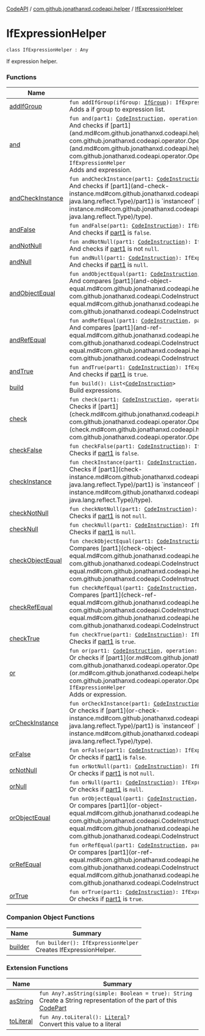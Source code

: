 [CodeAPI](../../index.md) / [com.github.jonathanxd.codeapi.helper](../index.md) / [IfExpressionHelper](.)

# IfExpressionHelper

`class IfExpressionHelper : Any`

If expression helper.

### Functions

| Name | Summary |
|---|---|
| [addIfGroup](add-if-group.md) | `fun addIfGroup(ifGroup: `[`IfGroup`](../../com.github.jonathanxd.codeapi.base/-if-group/index.md)`): IfExpressionHelper`<br>Adds a if group to expression list. |
| [and](and.md) | `fun and(part1: `[`CodeInstruction`](../../com.github.jonathanxd.codeapi/-code-instruction.md)`, operation: `[`Conditional`](../../com.github.jonathanxd.codeapi.operator/-operator/-conditional/index.md)`, part2: `[`CodeInstruction`](../../com.github.jonathanxd.codeapi/-code-instruction.md)`): IfExpressionHelper`<br>And checks if [part1](and.md#com.github.jonathanxd.codeapi.helper.IfExpressionHelper$and(com.github.jonathanxd.codeapi.CodeInstruction, com.github.jonathanxd.codeapi.operator.Operator.Conditional, com.github.jonathanxd.codeapi.CodeInstruction)/operation) [part2](and.md#com.github.jonathanxd.codeapi.helper.IfExpressionHelper$and(com.github.jonathanxd.codeapi.CodeInstruction, com.github.jonathanxd.codeapi.operator.Operator.Conditional, com.github.jonathanxd.codeapi.CodeInstruction)/part2).`fun and(): IfExpressionHelper`<br>Adds and expression. |
| [andCheckInstance](and-check-instance.md) | `fun andCheckInstance(part1: `[`CodeInstruction`](../../com.github.jonathanxd.codeapi/-code-instruction.md)`, type: `[`Type`](http://docs.oracle.com/javase/6/docs/api/java/lang/reflect/Type.html)`): IfExpressionHelper`<br>And checks if [part1](and-check-instance.md#com.github.jonathanxd.codeapi.helper.IfExpressionHelper$andCheckInstance(com.github.jonathanxd.codeapi.CodeInstruction, java.lang.reflect.Type)/part1) is `instanceof` [type](and-check-instance.md#com.github.jonathanxd.codeapi.helper.IfExpressionHelper$andCheckInstance(com.github.jonathanxd.codeapi.CodeInstruction, java.lang.reflect.Type)/type). |
| [andFalse](and-false.md) | `fun andFalse(part1: `[`CodeInstruction`](../../com.github.jonathanxd.codeapi/-code-instruction.md)`): IfExpressionHelper`<br>And checks if [part1](and-false.md#com.github.jonathanxd.codeapi.helper.IfExpressionHelper$andFalse(com.github.jonathanxd.codeapi.CodeInstruction)/part1) is `false`. |
| [andNotNull](and-not-null.md) | `fun andNotNull(part1: `[`CodeInstruction`](../../com.github.jonathanxd.codeapi/-code-instruction.md)`): IfExpressionHelper`<br>And checks if [part1](and-not-null.md#com.github.jonathanxd.codeapi.helper.IfExpressionHelper$andNotNull(com.github.jonathanxd.codeapi.CodeInstruction)/part1) is not `null`. |
| [andNull](and-null.md) | `fun andNull(part1: `[`CodeInstruction`](../../com.github.jonathanxd.codeapi/-code-instruction.md)`): IfExpressionHelper`<br>And checks if [part1](and-null.md#com.github.jonathanxd.codeapi.helper.IfExpressionHelper$andNull(com.github.jonathanxd.codeapi.CodeInstruction)/part1) is `null`. |
| [andObjectEqual](and-object-equal.md) | `fun andObjectEqual(part1: `[`CodeInstruction`](../../com.github.jonathanxd.codeapi/-code-instruction.md)`, part2: `[`CodeInstruction`](../../com.github.jonathanxd.codeapi/-code-instruction.md)`): IfExpressionHelper`<br>And compares [part1](and-object-equal.md#com.github.jonathanxd.codeapi.helper.IfExpressionHelper$andObjectEqual(com.github.jonathanxd.codeapi.CodeInstruction, com.github.jonathanxd.codeapi.CodeInstruction)/part1) and [part2](and-object-equal.md#com.github.jonathanxd.codeapi.helper.IfExpressionHelper$andObjectEqual(com.github.jonathanxd.codeapi.CodeInstruction, com.github.jonathanxd.codeapi.CodeInstruction)/part2) using [Any.equals](#) method. |
| [andRefEqual](and-ref-equal.md) | `fun andRefEqual(part1: `[`CodeInstruction`](../../com.github.jonathanxd.codeapi/-code-instruction.md)`, part2: `[`CodeInstruction`](../../com.github.jonathanxd.codeapi/-code-instruction.md)`): IfExpressionHelper`<br>And compares [part1](and-ref-equal.md#com.github.jonathanxd.codeapi.helper.IfExpressionHelper$andRefEqual(com.github.jonathanxd.codeapi.CodeInstruction, com.github.jonathanxd.codeapi.CodeInstruction)/part1) and [part2](and-ref-equal.md#com.github.jonathanxd.codeapi.helper.IfExpressionHelper$andRefEqual(com.github.jonathanxd.codeapi.CodeInstruction, com.github.jonathanxd.codeapi.CodeInstruction)/part2) by reference. |
| [andTrue](and-true.md) | `fun andTrue(part1: `[`CodeInstruction`](../../com.github.jonathanxd.codeapi/-code-instruction.md)`): IfExpressionHelper`<br>And checks if [part1](and-true.md#com.github.jonathanxd.codeapi.helper.IfExpressionHelper$andTrue(com.github.jonathanxd.codeapi.CodeInstruction)/part1) is `true`. |
| [build](build.md) | `fun build(): List<`[`CodeInstruction`](../../com.github.jonathanxd.codeapi/-code-instruction.md)`>`<br>Build expressions. |
| [check](check.md) | `fun check(part1: `[`CodeInstruction`](../../com.github.jonathanxd.codeapi/-code-instruction.md)`, operation: `[`Conditional`](../../com.github.jonathanxd.codeapi.operator/-operator/-conditional/index.md)`, part2: `[`CodeInstruction`](../../com.github.jonathanxd.codeapi/-code-instruction.md)`): IfExpressionHelper`<br>Checks if [part1](check.md#com.github.jonathanxd.codeapi.helper.IfExpressionHelper$check(com.github.jonathanxd.codeapi.CodeInstruction, com.github.jonathanxd.codeapi.operator.Operator.Conditional, com.github.jonathanxd.codeapi.CodeInstruction)/operation) [part2](check.md#com.github.jonathanxd.codeapi.helper.IfExpressionHelper$check(com.github.jonathanxd.codeapi.CodeInstruction, com.github.jonathanxd.codeapi.operator.Operator.Conditional, com.github.jonathanxd.codeapi.CodeInstruction)/part2). |
| [checkFalse](check-false.md) | `fun checkFalse(part1: `[`CodeInstruction`](../../com.github.jonathanxd.codeapi/-code-instruction.md)`): IfExpressionHelper`<br>Checks if [part1](check-false.md#com.github.jonathanxd.codeapi.helper.IfExpressionHelper$checkFalse(com.github.jonathanxd.codeapi.CodeInstruction)/part1) is `false`. |
| [checkInstance](check-instance.md) | `fun checkInstance(part1: `[`CodeInstruction`](../../com.github.jonathanxd.codeapi/-code-instruction.md)`, type: `[`Type`](http://docs.oracle.com/javase/6/docs/api/java/lang/reflect/Type.html)`): IfExpressionHelper`<br>Checks if [part1](check-instance.md#com.github.jonathanxd.codeapi.helper.IfExpressionHelper$checkInstance(com.github.jonathanxd.codeapi.CodeInstruction, java.lang.reflect.Type)/part1) is `instanceof` [type](check-instance.md#com.github.jonathanxd.codeapi.helper.IfExpressionHelper$checkInstance(com.github.jonathanxd.codeapi.CodeInstruction, java.lang.reflect.Type)/type). |
| [checkNotNull](check-not-null.md) | `fun checkNotNull(part1: `[`CodeInstruction`](../../com.github.jonathanxd.codeapi/-code-instruction.md)`): IfExpressionHelper`<br>Checks if [part1](check-not-null.md#com.github.jonathanxd.codeapi.helper.IfExpressionHelper$checkNotNull(com.github.jonathanxd.codeapi.CodeInstruction)/part1) is not `null`. |
| [checkNull](check-null.md) | `fun checkNull(part1: `[`CodeInstruction`](../../com.github.jonathanxd.codeapi/-code-instruction.md)`): IfExpressionHelper`<br>Checks if [part1](check-null.md#com.github.jonathanxd.codeapi.helper.IfExpressionHelper$checkNull(com.github.jonathanxd.codeapi.CodeInstruction)/part1) is `null`. |
| [checkObjectEqual](check-object-equal.md) | `fun checkObjectEqual(part1: `[`CodeInstruction`](../../com.github.jonathanxd.codeapi/-code-instruction.md)`, part2: `[`CodeInstruction`](../../com.github.jonathanxd.codeapi/-code-instruction.md)`): IfExpressionHelper`<br>Compares [part1](check-object-equal.md#com.github.jonathanxd.codeapi.helper.IfExpressionHelper$checkObjectEqual(com.github.jonathanxd.codeapi.CodeInstruction, com.github.jonathanxd.codeapi.CodeInstruction)/part1) and [part2](check-object-equal.md#com.github.jonathanxd.codeapi.helper.IfExpressionHelper$checkObjectEqual(com.github.jonathanxd.codeapi.CodeInstruction, com.github.jonathanxd.codeapi.CodeInstruction)/part2) using [Any.equals](#) method. |
| [checkRefEqual](check-ref-equal.md) | `fun checkRefEqual(part1: `[`CodeInstruction`](../../com.github.jonathanxd.codeapi/-code-instruction.md)`, part2: `[`CodeInstruction`](../../com.github.jonathanxd.codeapi/-code-instruction.md)`): IfExpressionHelper`<br>Compares [part1](check-ref-equal.md#com.github.jonathanxd.codeapi.helper.IfExpressionHelper$checkRefEqual(com.github.jonathanxd.codeapi.CodeInstruction, com.github.jonathanxd.codeapi.CodeInstruction)/part1) and [part2](check-ref-equal.md#com.github.jonathanxd.codeapi.helper.IfExpressionHelper$checkRefEqual(com.github.jonathanxd.codeapi.CodeInstruction, com.github.jonathanxd.codeapi.CodeInstruction)/part2) by reference. |
| [checkTrue](check-true.md) | `fun checkTrue(part1: `[`CodeInstruction`](../../com.github.jonathanxd.codeapi/-code-instruction.md)`): IfExpressionHelper`<br>Checks if [part1](check-true.md#com.github.jonathanxd.codeapi.helper.IfExpressionHelper$checkTrue(com.github.jonathanxd.codeapi.CodeInstruction)/part1) is `true`. |
| [or](or.md) | `fun or(part1: `[`CodeInstruction`](../../com.github.jonathanxd.codeapi/-code-instruction.md)`, operation: `[`Conditional`](../../com.github.jonathanxd.codeapi.operator/-operator/-conditional/index.md)`, part2: `[`CodeInstruction`](../../com.github.jonathanxd.codeapi/-code-instruction.md)`): IfExpressionHelper`<br>Or checks if [part1](or.md#com.github.jonathanxd.codeapi.helper.IfExpressionHelper$or(com.github.jonathanxd.codeapi.CodeInstruction, com.github.jonathanxd.codeapi.operator.Operator.Conditional, com.github.jonathanxd.codeapi.CodeInstruction)/operation) [part2](or.md#com.github.jonathanxd.codeapi.helper.IfExpressionHelper$or(com.github.jonathanxd.codeapi.CodeInstruction, com.github.jonathanxd.codeapi.operator.Operator.Conditional, com.github.jonathanxd.codeapi.CodeInstruction)/part2).`fun or(): IfExpressionHelper`<br>Adds or expression. |
| [orCheckInstance](or-check-instance.md) | `fun orCheckInstance(part1: `[`CodeInstruction`](../../com.github.jonathanxd.codeapi/-code-instruction.md)`, type: `[`Type`](http://docs.oracle.com/javase/6/docs/api/java/lang/reflect/Type.html)`): IfExpressionHelper`<br>Or checks if [part1](or-check-instance.md#com.github.jonathanxd.codeapi.helper.IfExpressionHelper$orCheckInstance(com.github.jonathanxd.codeapi.CodeInstruction, java.lang.reflect.Type)/part1) is `instanceof` [type](or-check-instance.md#com.github.jonathanxd.codeapi.helper.IfExpressionHelper$orCheckInstance(com.github.jonathanxd.codeapi.CodeInstruction, java.lang.reflect.Type)/type). |
| [orFalse](or-false.md) | `fun orFalse(part1: `[`CodeInstruction`](../../com.github.jonathanxd.codeapi/-code-instruction.md)`): IfExpressionHelper`<br>Or checks if [part1](or-false.md#com.github.jonathanxd.codeapi.helper.IfExpressionHelper$orFalse(com.github.jonathanxd.codeapi.CodeInstruction)/part1) is `false`. |
| [orNotNull](or-not-null.md) | `fun orNotNull(part1: `[`CodeInstruction`](../../com.github.jonathanxd.codeapi/-code-instruction.md)`): IfExpressionHelper`<br>Or checks if [part1](or-not-null.md#com.github.jonathanxd.codeapi.helper.IfExpressionHelper$orNotNull(com.github.jonathanxd.codeapi.CodeInstruction)/part1) is not `null`. |
| [orNull](or-null.md) | `fun orNull(part1: `[`CodeInstruction`](../../com.github.jonathanxd.codeapi/-code-instruction.md)`): IfExpressionHelper`<br>Or checks if [part1](or-null.md#com.github.jonathanxd.codeapi.helper.IfExpressionHelper$orNull(com.github.jonathanxd.codeapi.CodeInstruction)/part1) is `null`. |
| [orObjectEqual](or-object-equal.md) | `fun orObjectEqual(part1: `[`CodeInstruction`](../../com.github.jonathanxd.codeapi/-code-instruction.md)`, part2: `[`CodeInstruction`](../../com.github.jonathanxd.codeapi/-code-instruction.md)`): IfExpressionHelper`<br>Or compares [part1](or-object-equal.md#com.github.jonathanxd.codeapi.helper.IfExpressionHelper$orObjectEqual(com.github.jonathanxd.codeapi.CodeInstruction, com.github.jonathanxd.codeapi.CodeInstruction)/part1) and [part2](or-object-equal.md#com.github.jonathanxd.codeapi.helper.IfExpressionHelper$orObjectEqual(com.github.jonathanxd.codeapi.CodeInstruction, com.github.jonathanxd.codeapi.CodeInstruction)/part2) using [Any.equals](#) method. |
| [orRefEqual](or-ref-equal.md) | `fun orRefEqual(part1: `[`CodeInstruction`](../../com.github.jonathanxd.codeapi/-code-instruction.md)`, part2: `[`CodeInstruction`](../../com.github.jonathanxd.codeapi/-code-instruction.md)`): IfExpressionHelper`<br>Or compares [part1](or-ref-equal.md#com.github.jonathanxd.codeapi.helper.IfExpressionHelper$orRefEqual(com.github.jonathanxd.codeapi.CodeInstruction, com.github.jonathanxd.codeapi.CodeInstruction)/part1) and [part2](or-ref-equal.md#com.github.jonathanxd.codeapi.helper.IfExpressionHelper$orRefEqual(com.github.jonathanxd.codeapi.CodeInstruction, com.github.jonathanxd.codeapi.CodeInstruction)/part2) by reference. |
| [orTrue](or-true.md) | `fun orTrue(part1: `[`CodeInstruction`](../../com.github.jonathanxd.codeapi/-code-instruction.md)`): IfExpressionHelper`<br>Or checks if [part1](or-true.md#com.github.jonathanxd.codeapi.helper.IfExpressionHelper$orTrue(com.github.jonathanxd.codeapi.CodeInstruction)/part1) is `true`. |

### Companion Object Functions

| Name | Summary |
|---|---|
| [builder](builder.md) | `fun builder(): IfExpressionHelper`<br>Creates IfExpressionHelper. |

### Extension Functions

| Name | Summary |
|---|---|
| [asString](../../com.github.jonathanxd.codeapi.util/kotlin.-any/as-string.md) | `fun Any?.asString(simple: Boolean = true): String`<br>Create a String representation of the part of this [CodePart](../../com.github.jonathanxd.codeapi/-code-part/index.md) |
| [toLiteral](../../com.github.jonathanxd.codeapi.util.conversion/kotlin.-any/to-literal.md) | `fun Any.toLiteral(): `[`Literal`](../../com.github.jonathanxd.codeapi.literal/-literal/index.md)`?`<br>Convert this value to a literal |
